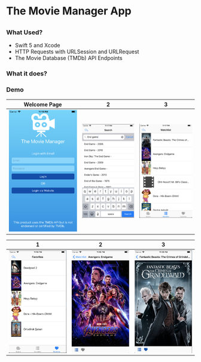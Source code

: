 # The Movie Manager App
## 

### What Used?
- Swift 5 and Xcode
- HTTP Requests with URLSession and URLRequest
- The Movie Database (TMDb) API Endpoints


### What it does?


### Demo
Welcome Page                 |2                               | 3
:---------------------------:|:------------------------------:|:------------------------------:
![](images/1.png)             |  ![](images/2.png)           | ![](images/3.png)



1                            |  2                             | 3
:---------------------------:|:------------------------------:|:------------------------------:
![](images/4.png)            |  ![](images/5.png)         | ![](images/6.png)
